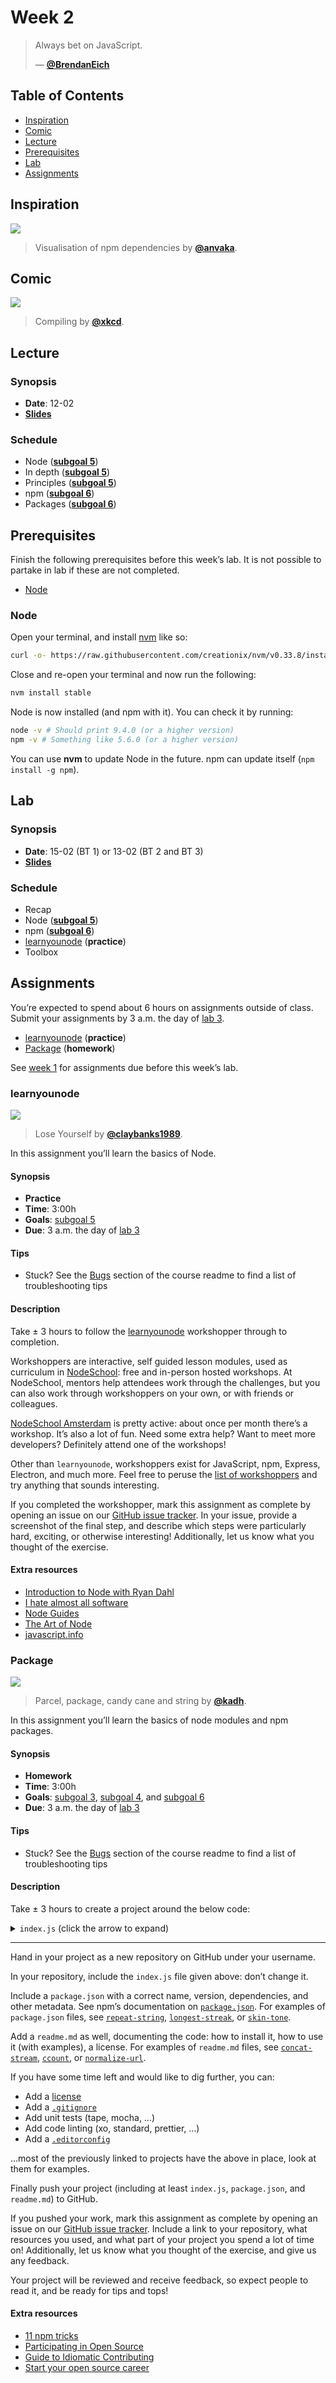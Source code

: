 <!--lint disable no-html-->

# Week 2

> Always bet on JavaScript.
>
> — [**@BrendanEich**][quote-author]

## Table of Contents

*   [Inspiration](#inspiration)
*   [Comic](#comic)
*   [Lecture](#lecture)
*   [Prerequisites](#prerequisites)
*   [Lab](#lab)
*   [Assignments](#assignments)

## Inspiration

[![][inspiration-cover]][inspiration-link]

> Visualisation of npm dependencies by [**@anvaka**][inspiration-author].

## Comic

[![][comic-cover]][comic-link]

> Compiling by [**@xkcd**][comic-author].

## Lecture

### Synopsis

*   **Date**: 12-02
*   [**Slides**][slides-lecture]

### Schedule

*   Node ([**subgoal 5**][s5])
*   In depth ([**subgoal 5**][s5])
*   Principles ([**subgoal 5**][s5])
*   npm ([**subgoal 6**][s6])
*   Packages ([**subgoal 6**][s6])

## Prerequisites

Finish the following prerequisites before this week’s lab.
It is not possible to partake in lab if these are not completed.

*   [Node](#node)

### Node

Open your terminal, and install [nvm](https://github.com/creationix/nvm) like
so:

```sh
curl -o- https://raw.githubusercontent.com/creationix/nvm/v0.33.8/install.sh | bash
```

Close and re-open your terminal and now run the following:

```sh
nvm install stable
```

Node is now installed (and npm with it).  You can check it by running:

```sh
node -v # Should print 9.4.0 (or a higher version)
npm -v # Something like 5.6.0 (or a higher version)
```

You can use **nvm** to update Node in the future.  npm can update itself
(`npm install -g npm`).

## Lab

### Synopsis

*   **Date**: 15-02 (BT 1) or 13-02 (BT 2 and BT 3)
*   [**Slides**][slides-lab]

### Schedule

*   Recap
*   Node ([**subgoal 5**][s5])
*   npm ([**subgoal 6**][s6])
*   [learnyounode](#learnyounode) (**practice**)
*   Toolbox

## Assignments

You’re expected to spend about 6 hours on assignments outside of class.
Submit your assignments by 3 a.m. the day of [lab 3][w3lab].

*   [learnyounode](#learnyounode) (**practice**)
*   [Package](#package) (**homework**)

See [week 1][w1a] for assignments due before this week’s lab.

### learnyounode

[![][learnyounode-cover]][learnyounode-cover-source]

> Lose Yourself by [**@claybanks1989**][learnyounode-cover-author].

In this assignment you’ll learn the basics of Node.

#### Synopsis

*   **Practice**
*   **Time**: 3:00h
*   **Goals**: [subgoal 5][s5]
*   **Due**: 3 a.m. the day of [lab 3][w3lab]

#### Tips

*   Stuck?  See the [Bugs][] section of the course readme to find a list of
    troubleshooting tips

#### Description

Take ± 3 hours to follow the [learnyounode][] workshopper through to completion.

Workshoppers are interactive, self guided lesson modules, used as curriculum in
[NodeSchool][]: free and in-person hosted workshops.
At NodeSchool, mentors help attendees work through the challenges, but you can
also work through workshoppers on your own, or with friends or colleagues.

[NodeSchool Amsterdam][nsa] is pretty active: about once per month there’s a
workshop.
It’s also a lot of fun.
Need some extra help?
Want to meet more developers?
Definitely attend one of the workshops!

Other than `learnyounode`, workshoppers exist for JavaScript, npm, Express,
Electron, and much more.  Feel free to peruse the
[list of workshoppers][workshoppers] and try anything that sounds interesting.

If you completed the workshopper, mark this assignment as complete by opening
an issue on our [GitHub issue tracker][learnyounode-issue].
In your issue, provide a screenshot of the final step, and describe which steps
were particularly hard, exciting, or otherwise interesting!
Additionally, let us know what you thought of the exercise.

#### Extra resources

*   [Introduction to Node with Ryan Dahl](https://youtu.be/jo_B4LTHi3I)
*   [I hate almost all software](http://tinyclouds.org/rant.html)
*   [Node Guides](https://nodejs.org/en/docs/guides/)
*   [The Art of Node](https://github.com/maxogden/art-of-node)
*   [javascript.info](https://javascript.info)

### Package

[![][package-cover]][package-cover-source]

> Parcel, package, candy cane and string by
> [**@kadh**][package-cover-author].

In this assignment you’ll learn the basics of node modules and npm packages.

#### Synopsis

*   **Homework**
*   **Time**: 3:00h
*   **Goals**: [subgoal 3][s3], [subgoal 4][s4], and [subgoal 6][s6]
*   **Due**: 3 a.m. the day of [lab 3][w3lab]

#### Tips

*   Stuck?  See the [Bugs][] section of the course readme to find a list of
    troubleshooting tips

#### Description

Take ± 3 hours to create a project around the below code:

<details>
<summary><code>index.js</code> (click the arrow to expand)</summary>

```javascript
'use strict';

var repeat = require('repeat-string');

/* Expose `vowel` as default function: vowel = require('this package'). */
module.exports = vowel;

/* Add other functions on `vowel`: inner = require('this package').inner. */
vowel.vowel = vowel;
vowel.inner = inner;
vowel.grawlix = grawlix;

var floor = Math.floor;
var defaultCharacter = '*';
var grawlixPattern = '@#$%!&?';
var vowels = /[aeiouy]/g;

/* `butt` > `b*tt` */
function vowel(value, character) {
  return value.replace(vowels, character || defaultCharacter);
}

/* `butt` > `b**t` */
function inner(value, character) {
  if (value.length <= 2) {
    return value;
  }

  return value.charAt(0) +
    repeat(character || defaultCharacter, value.length - 2) +
    value.charAt(value.length - 1);
}

/* `butt` > `@#$%` */
function grawlix(value, pattern) {
  var chars = pattern || grawlixPattern;
  var length = typeof value === 'number' ? value : value.length;
  var count = chars.length;
  return repeat(chars, floor(length / count)) + chars.slice(0, length % count);
}
```

</details>

* * *

Hand in your project as a new repository on GitHub under your username.

In your repository, include the `index.js` file given above: don’t change it.

Include a `package.json` with a correct name, version, dependencies, and other
metadata.
See npm’s documentation on [`package.json`](https://docs.npmjs.com/files/package.json).
For examples of `package.json` files, see
[`repeat-string`](https://github.com/jonschlinkert/repeat-string/blob/master/package.json),
[`longest-streak`](https://github.com/wooorm/longest-streak/blob/master/package.json),
or [`skin-tone`](https://github.com/sindresorhus/skin-tone/blob/master/package.json).

Add a `readme.md` as well, documenting the code: how to install it, how to use
it (with examples), a license.
For examples of `readme.md` files, see
[`concat-stream`](https://github.com/maxogden/concat-stream#readme),
[`ccount`](https://github.com/wooorm/ccount#readme),
or [`normalize-url`](https://github.com/sindresorhus/normalize-url#readme).

If you have some time left and would like to dig further, you can:

*   Add a [license](https://help.github.com/articles/licensing-a-repository/)
*   Add a [`.gitignore`](https://help.github.com/articles/ignoring-files/)
*   Add unit tests (tape, mocha, …)
*   Add code linting (xo, standard, prettier, …)
*   Add a [`.editorconfig`](http://editorconfig.org)

…most of the previously linked to projects have the above in place, look at
them for examples.

Finally push your project (including at least `index.js`, `package.json`, and
`readme.md`) to GitHub.

If you pushed your work, mark this assignment as complete by opening an issue
on our [GitHub issue tracker][package-issue].
Include a link to your repository, what resources you used, and what part of
your project you spend a lot of time on!
Additionally, let us know what you thought of the exercise, and give us any
feedback.

Your project will be reviewed and receive feedback, so expect people to read it,
and be ready for tips and tops!

#### Extra resources

*   [11 npm tricks](https://nodesource.com/blog/eleven-npm-tricks-that-will-knock-your-wombat-socks-off/)
*   [Participating in Open Source](https://github.com/btford/participating-in-open-source)
*   [Guide to Idiomatic Contributing](https://github.com/jonschlinkert/idiomatic-contributing)
*   [Start your open source career](https://blog.algolia.com/start-your-open-source-career/)

[bugs]: readme.md#bugs

[quote-author]: https://twitter.com/BrendanEich

[inspiration-cover]: images/npmgraph.png

[inspiration-link]: http://npm.anvaka.com/#/view/2d/express

[inspiration-author]: https://github.com/anvaka

[comic-cover]: https://imgs.xkcd.com/comics/compiling.png

[comic-link]: https://www.xkcd.com/303/

[comic-author]: https://xkcd.com

[slides-lecture]: https://docs.google.com/presentation/d/16uT5GMOcTcs2xcbqvlCb3RetpFATil5nmXyZK7uvEdc/edit?usp=sharing

[slides-lab]: https://docs.google.com/presentation/d/1cTwY3K4cvL1lObbCjgg2hCGbzdTCWEfIEMyiubzrOCU/edit?usp=sharing

[w3lab]: week-3.md#lab

[w1a]: week-1.md#assignments

[s3]: readme.md#subgoal-3

[s4]: readme.md#subgoal-4

[s5]: readme.md#subgoal-5

[s6]: readme.md#subgoal-6

[learnyounode-cover]: images/learnyounode.jpg

[learnyounode-cover-source]: https://unsplash.com/photos/GX8KBbVmC6c

[learnyounode-cover-author]: https://unsplash.com/@claybanks

[learnyounode-issue]: https://github.com/cmda-be/course-17-18/issues/new?title=learnyounode%20assignment&labels=week-2%2Cweek-2%3Alearnyounode

[learnyounode]: https://github.com/workshopper/learnyounode#readme

[nodeschool]: https://nodeschool.io

[nsa]: https://nodeschool.io/amsterdam/

[workshoppers]: https://nodeschool.io/#workshopper-list

[package-cover]: images/package.jpg

[package-cover-source]: https://unsplash.com/photos/fV4-DdSdcpI

[package-cover-author]: https://unsplash.com/@kadh

[package-issue]: https://github.com/cmda-be/course-17-18/issues/new?title=Package%20assignment&labels=week-2%2Cweek-2%3Apackage
